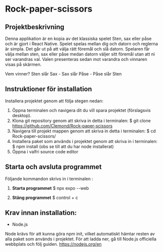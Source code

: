 # Rock-paper-scissors
## Projektbeskrivning

Denna applikation är en kopia av det klassiska spelet Sten, sax eller påse och är gjort i React Native. Spelet spelas mellan dig och datorn och reglerna är simpla. Det går ut på att välja rätt föremål och slå datorn. Spelaren får välja mellan sten, sax eller påse medan datorn väljer sitt föremål utan att ni ser varandras val. Valen presenteras sedan mot varandra och vinnaren visas på skärmen. 

Vem vinner?
Sten slår Sax -
Sax slår Påse -
Påse slår Sten

## Instruktioner för installation

Installera projektet genom att följa stegen nedan:
1. Öppna terminalen och navigera dit du vill spara projektet (förslagsvis desktop).
2. Klona git repository genom att skriva in detta i terminalen:
$ git clone https://github.com/Clemond/Rock-paper-scissors
3. Navigera till projekt mappen genom att skriva in detta i terminalen:
$ cd Rock-paper-scissors/
4. Installera paket som används i projektet genom att skriva in i terminalen:
$ npm install (obs se till att du har node installerat)
5. Öppna i valfri source code editor 

## Starta och avsluta programmet
Följande kommandon skrivs in i terminalen :

1. **Starta programmet**
 $ npx expo --web

2. **Stäng programmet**
  $ control + c  


##  Krav innan installation:

- Node.js 

Node krävs för att kunna göra npm init, vilket automatiskt hämtar resten av alla paket som används i projektet.
För att ladda ner, gå till Node.js officiella webbplats och följ guiden. 
https://nodejs.org/en

